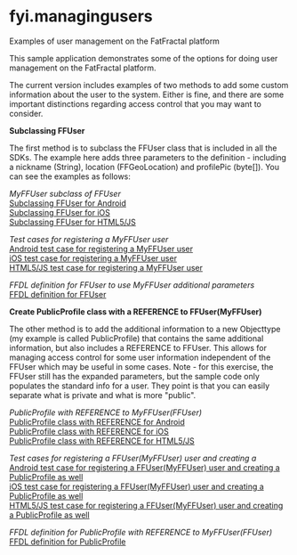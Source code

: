 fyi.managingusers
=================

Examples of user management on the FatFractal platform

This sample application demonstrates some of the options for doing user management on the FatFractal platform. 

The current version includes examples of two methods to add some custom information about the user to the system. Either is fine, and there are some important distinctions regarding access control that you may want to consider.

<strong>Subclassing FFUser</strong>

The first method is to subclass the FFUser class that is included in all the SDKs. The example here adds three parameters to the definition - including a nickname (String), location (FFGeoLocation) and profilePic (byte[]). You can see the examples as follows:

<em>MyFFUser subclass of FFUser</em><br>
<a href = https://github.com/FatFractal/fyi.managingusers/blob/master/ManagingUsersAndroidApp/src/com/fatfractal/fyi/managingusers/androidapp/model/MyFFUser.java>Subclassing FFUser for Android</a><br>
<a href = https://github.com/FatFractal/fyi.managingusers/blob/master/ManagingUsersIOSApp/ManagingUsersIOSApp/MyFFUser.h>Subclassing FFUser for iOS</a><br>
<a href = https://github.com/FatFractal/fyi.managingusers/blob/master/webapp/js/models.js#lines-1-14>Subclassing FFUser for HTML5/JS</a><br>

<em>Test cases for registering a MyFFUser user</em><br>
<a href = https://github.com/FatFractal/fyi.managingusers/blob/master/ManagingUsersAndroidApp/test/src/com/fatfractal/fyi/managingusers/androidapp/ManagingUsersAndroidAppTests.java#lines->Android test case for registering a MyFFUser user</a><br>
<a href = https://github.com/FatFractal/fyi.managingusers/blob/master/ManagingUsersIOSApp/ManagingUsersIOSAppTests/ManagingUsersIOSAppTests.m#lines-42-92>iOS test case for registering a MyFFUser user</a><br>
<a href = https://github.com/FatFractal/fyi.managingusers/blob/master/webapp/js/ManagingUsersTests.js>HTML5/JS test case for registering a MyFFUser user</a><br>

<em>FFDL definition for FFUser to use MyFFUser additional parameters</em><br>
<a href = https://github.com/FatFractal/fyi.managingusers/blob/master/ff-config/application.ffdl#line-21>FFDL definition for FFUser</a>

<strong>Create PublicProfile class with a REFERENCE to FFUser(MyFFUser)</strong>

The other method is to add the additional information to a new Objecttype (my example is called PublicProfile) that contains the same additional information, but also includes a REFERENCE to FFUser. This allows for managing access control for some user information independent of the FFUser which may be useful in some cases. Note - for this exercise, the FFUser still has the expanded parameters, but the sample code only populates the standard info for a user. They point is that you can easily separate what is private and what is more "public".

<em>PublicProfile with REFERENCE to MyFFUser(FFUser)</em><br>
<a href = https://github.com/FatFractal/fyi.managingusers/blob/master/ManagingUsersAndroidApp/src/com/fatfractal/fyi/managingusers/androidapp/model/PublicProfile.java>PublicProfile class with REFERENCE for Android</a><br>
<a href = https://github.com/FatFractal/fyi.managingusers/blob/master/ManagingUsersIOSApp/ManagingUsersIOSApp/PublicProfile.h>PublicProfile class with REFERENCE for iOS</a><br>
<a href = https://github.com/FatFractal/fyi.managingusers/blob/master/webapp/js/models.js#lines-16-28>PublicProfile class with REFERENCE for HTML5/JS</a><br>

<em>Test cases for registering a FFUser(MyFFUser) user and creating a </em><br>
<a href = https://github.com/FatFractal/fyi.managingusers/blob/master/ManagingUsersAndroidApp/test/src/com/fatfractal/fyi/managingusers/androidapp/ManagingUsersAndroidAppTests.java#lines-152-226>Android test case for registering a FFUser(MyFFUser) user and creating a PublicProfile as well</a><br>
<a href = https://github.com/FatFractal/fyi.managingusers/blob/master/ManagingUsersIOSApp/ManagingUsersIOSAppTests/ManagingUsersIOSAppTests.m#lines-94-129>iOS test case for registering a FFUser(MyFFUser) user and creating a PublicProfile as well</a><br>
<a href = https://github.com/FatFractal/fyi.managingusers/blob/master/webapp/js/ManagingUsersTests.js>HTML5/JS test case for registering a FFUser(MyFFUser) user and creating a PublicProfile as well</a><br>

<em>FFDL definition for PublicProfile with REFERENCE to MyFFUser(FFUser)</em><br>
<a href = https://github.com/FatFractal/fyi.managingusers/blob/master/ff-config/application.ffdl#line-25>FFDL definition for PublicProfile</a>


